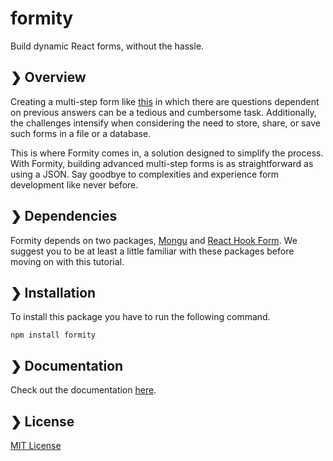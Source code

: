 # formity

Build dynamic React forms, without the hassle.

## ❯ Overview

Creating a multi-step form like [this](https://formity-example.vercel.app) in which there are questions dependent on previous answers can be a tedious and cumbersome task. Additionally, the challenges intensify when considering the need to store, share, or save such forms in a file or a database.

This is where Formity comes in, a solution designed to simplify the process. With Formity, building advanced multi-step forms is as straightforward as using a JSON. Say goodbye to complexities and experience form development like never before.

## ❯ Dependencies

Formity depends on two packages, [Mongu](https://mongu-docs.vercel.app) and [React Hook Form](https://www.react-hook-form.com). We suggest you to be at least a little familiar with these packages before moving on with this tutorial.

## ❯ Installation

To install this package you have to run the following command.

```shell
npm install formity
```

## ❯ Documentation

Check out the documentation [here](https://formity-docs.vercel.app).

## ❯ License

[MIT License](https://opensource.org/license/mit)
